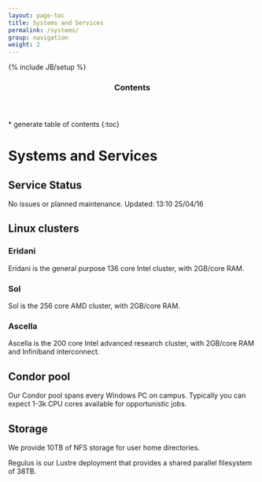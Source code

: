 ```yaml
---
layout: page-toc
title: Systems and Services
permalink: /systems/
group: navigation
weight: 2
---
```


{% include JB/setup %}

<div class="row">
<div class="col-md-2">
<section id="table-of-contents" class="toc">
<header>
<h3>Contents</h3>
</header>
<div id="drawer" markdown="1">
* generate table of contents
{:toc}
</div>
</section>
</div>
<div class="col-md-10" markdown="1">


# Systems and Services

## Service Status

<div class="alert alert-success">No issues or planned maintenance. Updated: 13:10 25/04/16</div>

## Linux clusters

### Eridani

Eridani is the general purpose 136 core Intel cluster, with 2GB/core RAM. 

### Sol

Sol is the 256 core AMD cluster, with 2GB/core RAM.

### Ascella

Ascella is the 200 core Intel advanced research cluster, with 2GB/core RAM and Infiniband interconnect.

## Condor pool

Our Condor pool spans every Windows PC on campus. Typically you can expect 1-3k CPU cores available for opportunistic jobs.

## Storage

We provide 10TB of NFS storage for user home directories.

Regulus is our Lustre deployment that provides a shared parallel filesystem of 38TB.


</div>
</div>